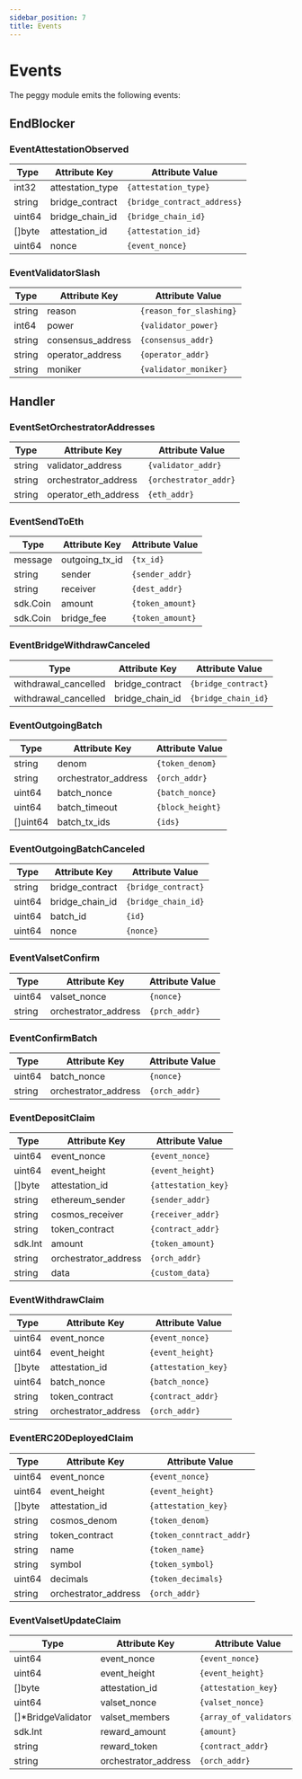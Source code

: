 ```yaml
---
sidebar_position: 7
title: Events
---
```


# Events

The peggy module emits the following events:

## EndBlocker

### EventAttestationObserved
| Type   | Attribute Key    | Attribute Value           |
|--------|------------------|---------------------------|
| int32  | attestation_type | `{attestation_type}`        |
| string | bridge_contract  | `{bridge_contract_address}` |
| uint64 | bridge_chain_id  | `{bridge_chain_id}`         |
| []byte | attestation_id   | `{attestation_id}`          |
| uint64 | nonce            | `{event_nonce}`             |

### EventValidatorSlash
| Type   | Attribute Key     | Attribute Value       |
|--------|-------------------|-----------------------|
| string | reason            | `{reason_for_slashing}` |
| int64  | power             | `{validator_power}`     |
| string | consensus_address | `{consensus_addr}`      |
| string | operator_address  | `{operator_addr}`       |
| string | moniker           | `{validator_moniker}`   |

  
## Handler

### EventSetOrchestratorAddresses

| Type   | Attribute Key        | Attribute Value     |
|--------|----------------------|---------------------|
| string | validator_address    | `{validator_addr}`    |
| string | orchestrator_address | `{orchestrator_addr}` |
| string | operator_eth_address | `{eth_addr}`          |

### EventSendToEth

| Type     | Attribute Key  | Attribute Value |
|----------|----------------|-----------------|
| message  | outgoing_tx_id | `{tx_id}`         |
| string   | sender         | `{sender_addr}`   |
| string   | receiver       | `{dest_addr}`     |
| sdk.Coin | amount         | `{token_amount}`  |
| sdk.Coin | bridge_fee     | `{token_amount}`  |


### EventBridgeWithdrawCanceled
| Type                 | Attribute Key   | Attribute Value   |
|----------------------|-----------------|-------------------|
| withdrawal_cancelled | bridge_contract | `{bridge_contract}` |
| withdrawal_cancelled | bridge_chain_id | `{bridge_chain_id}` |


### EventOutgoingBatch

| Type     | Attribute Key        | Attribute Value |
|----------|----------------------|-----------------|
| string   | denom                | `{token_denom}`   |
| string   | orchestrator_address | `{orch_addr}`     |
| uint64   | batch_nonce          | `{batch_nonce}`   |
| uint64   | batch_timeout        | `{block_height}`  |
| []uint64 | batch_tx_ids         | `{ids}`           |

### EventOutgoingBatchCanceled
| Type   | Attribute Key   | Attribute Value   |
|--------|-----------------|-------------------|
| string | bridge_contract | `{bridge_contract}` |
| uint64 | bridge_chain_id | `{bridge_chain_id}` |
| uint64 | batch_id        | `{id}`              |
| uint64 | nonce           | `{nonce}`           |

### EventValsetConfirm

| Type   | Attribute Key        | Attribute Value |
|--------|----------------------|-----------------|
| uint64 | valset_nonce         | `{nonce}`         |
| string | orchestrator_address | `{prch_addr}`     |


### EventConfirmBatch

| Type   | Attribute Key        | Attribute Value |
|--------|----------------------|-----------------|
| uint64 | batch_nonce          | `{nonce}`         |
| string | orchestrator_address | `{orch_addr}`     |

### EventDepositClaim

| Type    | Attribute Key        | Attribute Value   |
|---------|----------------------|-------------------|
| uint64  | event_nonce          | `{event_nonce}`     |
| uint64  | event_height         | `{event_height}`    |
| []byte  | attestation_id       | `{attestation_key}` |
| string  | ethereum_sender      | `{sender_addr}`     |
| string  | cosmos_receiver      | `{receiver_addr}`   |
| string  | token_contract       | `{contract_addr}`   |
| sdk.Int | amount               | `{token_amount}`    |
| string  | orchestrator_address | `{orch_addr}`       |
| string  | data                 | `{custom_data}`     |


### EventWithdrawClaim

| Type   | Attribute Key        | Attribute Value   |
|--------|----------------------|-------------------|
| uint64 | event_nonce          | `{event_nonce}`     |
| uint64 | event_height         | `{event_height}`    |
| []byte | attestation_id       | `{attestation_key}` |
| uint64 | batch_nonce          | `{batch_nonce}`     |
| string | token_contract       | `{contract_addr}`   |
| string | orchestrator_address | `{orch_addr}`       |

### EventERC20DeployedClaim
| Type   | Attribute Key        | Attribute Value        |
|--------|----------------------|------------------------|
| uint64 | event_nonce          | `{event_nonce}`          |
| uint64 | event_height         | `{event_height}`         |
| []byte | attestation_id       | `{attestation_key}`      |
| string | cosmos_denom         | `{token_denom}`          |
| string | token_contract       | `{token_conntract_addr}` |
| string | name                 | `{token_name}`           |
| string | symbol               | `{token_symbol}`         |
| uint64 | decimals             | `{token_decimals}`       |
| string | orchestrator_address | `{orch_addr}`            |

### EventValsetUpdateClaim
| Type               | Attribute Key        | Attribute Value       |
|--------------------|----------------------|-----------------------|
| uint64             | event_nonce          | `{event_nonce}`         |
| uint64             | event_height         | `{event_height}`        |
| []byte             | attestation_id       | `{attestation_key}`     |
| uint64             | valset_nonce         | `{valset_nonce}`        |
| []*BridgeValidator | valset_members       | `{array_of_validators}` |
| sdk.Int            | reward_amount        | `{amount}`              |
| string             | reward_token         | `{contract_addr}`       |
| string             | orchestrator_address | `{orch_addr}`           |


